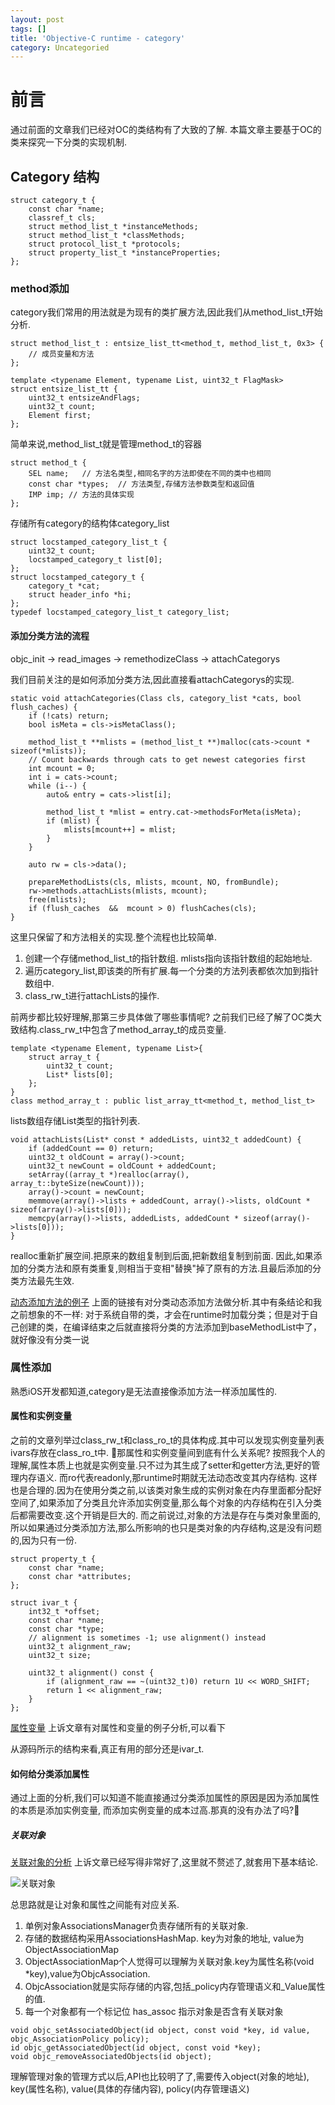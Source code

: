 ```yaml
---
layout: post
tags: []
title: 'Objective-C runtime - category'
category: Uncategoried
---
```

# 前言

通过前面的文章我们已经对OC的类结构有了大致的了解.
本篇文章主要基于OC的类来探究一下分类的实现机制.

## Category 结构
```
struct category_t {
    const char *name;
    classref_t cls;
    struct method_list_t *instanceMethods;
    struct method_list_t *classMethods;
    struct protocol_list_t *protocols;
    struct property_list_t *instanceProperties;
}; 
```

### method添加
category我们常用的用法就是为现有的类扩展方法,因此我们从method_list_t开始分析.

```
struct method_list_t : entsize_list_tt<method_t, method_list_t, 0x3> {
    // 成员变量和方法
};

template <typename Element, typename List, uint32_t FlagMask>
struct entsize_list_tt {
    uint32_t entsizeAndFlags;
    uint32_t count;
    Element first;
};
```
简单来说,method_list_t就是管理method_t的容器
```
struct method_t {
    SEL name;   // 方法名类型,相同名字的方法即使在不同的类中也相同
    const char *types;  // 方法类型,存储方法参数类型和返回值 
    IMP imp; // 方法的具体实现
};
```

存储所有category的结构体category_list
```
struct locstamped_category_list_t {
    uint32_t count;
    locstamped_category_t list[0];
};
struct locstamped_category_t {
    category_t *cat;
    struct header_info *hi;
};
typedef locstamped_category_list_t category_list;
```


#### 添加分类方法的流程
objc_init -> read_images -> remethodizeClass -> attachCategorys

我们目前关注的是如何添加分类方法,因此直接看attachCategorys的实现.
```
static void attachCategories(Class cls, category_list *cats, bool flush_caches) {
    if (!cats) return;
    bool isMeta = cls->isMetaClass();

    method_list_t **mlists = (method_list_t **)malloc(cats->count * sizeof(*mlists));
    // Count backwards through cats to get newest categories first
    int mcount = 0;
    int i = cats->count;
    while (i--) {
        auto& entry = cats->list[i];

        method_list_t *mlist = entry.cat->methodsForMeta(isMeta);
        if (mlist) {
            mlists[mcount++] = mlist;
        }
    }

    auto rw = cls->data();

    prepareMethodLists(cls, mlists, mcount, NO, fromBundle);
    rw->methods.attachLists(mlists, mcount);
    free(mlists);
    if (flush_caches  &&  mcount > 0) flushCaches(cls);
}
```
这里只保留了和方法相关的实现.整个流程也比较简单.
1. 创建一个存储method_list_t的指针数组. mlists指向该指针数组的起始地址.
2. 遍历category_list,即该类的所有扩展.每一个分类的方法列表都依次加到指针数组中.
3. class_rw_t进行attachLists的操作.

前两步都比较好理解,那第三步具体做了哪些事情呢?
之前我们已经了解了OC类大致结构.class_rw_t中包含了method_array_t的成员变量.
```
template <typename Element, typename List>{
    struct array_t {
        uint32_t count;
        List* lists[0];
    };
}
class method_array_t : public list_array_tt<method_t, method_list_t>
```
lists数组存储List类型的指针列表.
```
void attachLists(List* const * addedLists, uint32_t addedCount) {
    if (addedCount == 0) return;
    uint32_t oldCount = array()->count;
    uint32_t newCount = oldCount + addedCount;
    setArray((array_t *)realloc(array(), array_t::byteSize(newCount)));
    array()->count = newCount;
    memmove(array()->lists + addedCount, array()->lists, oldCount * sizeof(array()->lists[0]));
    memcpy(array()->lists, addedLists, addedCount * sizeof(array()->lists[0]));
}
```
realloc重新扩展空间.把原来的数组复制到后面,把新数组复制到前面.
因此,如果添加的分类方法和原有类重复,则相当于变相"替换"掉了原有的方法.且最后添加的分类方法最先生效.


[动态添加方法的例子](http://vanney9.com/2017/06/07/objective-c-runtime-category/)
上面的链接有对分类动态添加方法做分析.其中有条结论和我之前想象的不一样:
对于系统自带的类，才会在runtime时加载分类；但是对于自己创建的类，在编译结束之后就直接将分类的方法添加到baseMethodList中了，就好像没有分类一说

### 属性添加
 熟悉iOS开发都知道,category是无法直接像添加方法一样添加属性的.
 
 #### 属性和实例变量
 之前的文章列举过class_rw_t和class_ro_t的具体构成.其中可以发现实例变量列表ivars存放在class_ro_t中.
🤔️那属性和实例变量间到底有什么关系呢?
按照我个人的理解,属性本质上也就是实例变量.只不过为其生成了setter和getter方法,更好的管理内存语义.
而ro代表readonly,那runtime时期就无法动态改变其内存结构. 这样也是合理的.因为在使用分类之前,以该类对象生成的实例对象在内存里面都分配好空间了,如果添加了分类且允许添加实例变量,那么每个对象的内存结构在引入分类后都需要改变.这个开销是巨大的. 而之前说过,对象的方法是存在与类对象里面的,所以如果通过分类添加方法,那么所影响的也只是类对象的内存结构,这是没有问题的,因为只有一份.

```
struct property_t {
    const char *name;
    const char *attributes;
};

struct ivar_t {
    int32_t *offset;
    const char *name;
    const char *type;
    // alignment is sometimes -1; use alignment() instead
    uint32_t alignment_raw;
    uint32_t size;

    uint32_t alignment() const {
        if (alignment_raw == ~(uint32_t)0) return 1U << WORD_SHIFT;
        return 1 << alignment_raw;
    }
};
```
[属性变量](http://vanney9.com/2017/06/05/objective-c-runtime-property-method/)
上诉文章有对属性和变量的例子分析,可以看下

从源码所示的结构来看,真正有用的部分还是ivar_t.

####  如何给分类添加属性
通过上面的分析,我们可以知道不能直接通过分类添加属性的原因是因为添加属性的本质是添加实例变量, 而添加实例变量的成本过高.那真的没有办法了吗?🤔️

##### 关联对象

[关联对象的分析](https://github.com/Draveness/analyze/blob/master/contents/objc/%E5%85%B3%E8%81%94%E5%AF%B9%E8%B1%A1%20AssociatedObject%20%E5%AE%8C%E5%85%A8%E8%A7%A3%E6%9E%90.md)
上诉文章已经写得非常好了,这里就不赘述了,就套用下基本结论.

![关联对象](https://raw.githubusercontent.com/HighmoreXu/BlogImage/master/images/objc-ao-associateobjcect.png "关联对象")

总思路就是让对象和属性之间能有对应关系.

1. 单例对象AssociationsManager负责存储所有的关联对象.
2. 存储的数据结构采用AssociationsHashMap. key为对象的地址, value为ObjectAssociationMap
3. ObjectAssociationMap个人觉得可以理解为关联对象.key为属性名称(void *key),value为ObjcAssociation.
4. ObjcAssociation就是实际存储的内容,包括_policy内存管理语义和_Value属性的值.
5. 每一个对象都有一个标记位 has_assoc 指示对象是否含有关联对象

```
void objc_setAssociatedObject(id object, const void *key, id value, objc_AssociationPolicy policy);
id objc_getAssociatedObject(id object, const void *key);
void objc_removeAssociatedObjects(id object);
```
理解管理对象的管理方式以后,API也比较明了了,需要传入object(对象的地址), key(属性名称), value(具体的存储内容), policy(内存管理语义)







